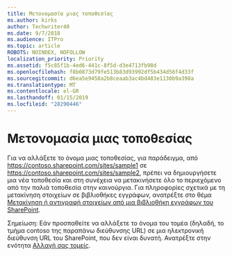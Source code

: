 ```yaml
---
title: Μετονομασία μιας τοποθεσίας
ms.author: kirks
author: Techwriter40
ms.date: 9/7/2018
ms.audience: ITPro
ms.topic: article
ROBOTS: NOINDEX, NOFOLLOW
localization_priority: Priority
ms.assetid: f5c85f1b-4ed6-441c-8f5d-d3e4713fb98d
ms.openlocfilehash: f8b0873d79fe513b83d93992df5b434d56f4d33f
ms.sourcegitcommit: d6ea5e9458a2b8ceaab3ac4bd483e1130b9a398a
ms.translationtype: MT
ms.contentlocale: el-GR
ms.lasthandoff: 01/15/2019
ms.locfileid: "28290446"
---
```

# <a name="rename-a-site"></a>Μετονομασία μιας τοποθεσίας

Για να αλλάξετε το όνομα μιας τοποθεσίας, για παράδειγμα, από https://contoso.sharepoint.com/sites/sample1 σε https://contoso.sharepoint.com/sites/sample2, πρέπει να δημιουργήσετε μια νέα τοποθεσία και στη συνέχεια να μετακινήσετε όλο το περιεχόμενο από την παλιά τοποθεσία στην καινούργια. Για πληροφορίες σχετικά με τη μετακίνηση στοιχείων σε βιβλιοθήκες εγγράφων, ανατρέξτε στο θέμα [Μετακίνηση ή αντιγραφή στοιχείων από μια βιβλιοθήκη εγγράφων του SharePoint](https://go.microsoft.com/fwlink/?Linkid=2018691).
  
Σημείωση: Εάν προσπαθείτε να αλλάξετε το όνομα του τομέα (δηλαδή, το τμήμα contoso της παραπάνω διεύθυνσης URL) σε μια ηλεκτρονική διεύθυνση URL του SharePoint, που δεν είναι δυνατή. Ανατρέξτε στην ενότητα [Αλλαγή σας τομείς](https://go.microsoft.com/fwlink/?Linkid=2018696).
  

